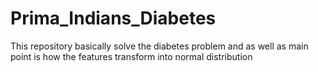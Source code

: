 # Prima_Indians_Diabetes
This repository basically solve the diabetes problem and as well as main point is how the features transform into normal distribution 
